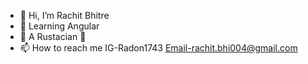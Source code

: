 - 👋 Hi, I’m Rachit Bhitre
- 👀 Learning Angular 
- 🌱 A Rustacian 🦀
- 📫 How to reach me 
IG-Radon1743
Email-rachit.bhi004@gmail.com

<!---
radon1743/radon1743 is a ✨ special ✨ repository because its `README.md` (this file) appears on your GitHub profile.
You can click the Preview link to take a look at your changes.
--->
